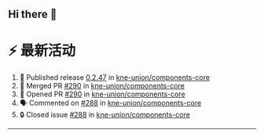## Hi there 👋

<!--

**Here are some ideas to get you started:**

🙋‍♀️ A short introduction - what is your organization all about?
🌈 Contribution guidelines - how can the community get involved?
👩‍💻 Useful resources - where can the community find your docs? Is there anything else the community should know?
🍿 Fun facts - what does your team eat for breakfast?
🧙 Remember, you can do mighty things with the power of [Markdown](https://docs.github.com/github/writing-on-github/getting-started-with-writing-and-formatting-on-github/basic-writing-and-formatting-syntax)
-->


# ⚡ 最新活动

<!--START_SECTION:activity-->
1. 🚀 Published release [0.2.47](https://github.com/kne-union/components-core/releases/tag/0.2.47) in [kne-union/components-core](https://github.com/kne-union/components-core)
2. 🎉 Merged PR [#290](https://github.com/kne-union/components-core/pull/290) in [kne-union/components-core](https://github.com/kne-union/components-core)
3. 💪 Opened PR [#290](https://github.com/kne-union/components-core/pull/290) in [kne-union/components-core](https://github.com/kne-union/components-core)
4. 🗣 Commented on [#288](https://github.com/kne-union/components-core/issues/288#issuecomment-2382318680) in [kne-union/components-core](https://github.com/kne-union/components-core)
5. 🔒 Closed issue [#288](https://github.com/kne-union/components-core/issues/288) in [kne-union/components-core](https://github.com/kne-union/components-core)
<!--END_SECTION:activity-->

---
